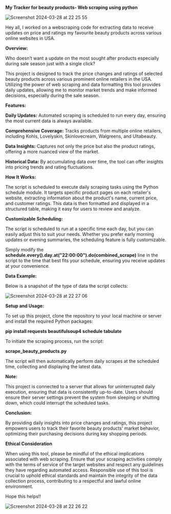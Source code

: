 **My Tracker for beauty products- Web scraping using python**

![Screenshot 2024-03-28 at 22 25 55](https://github.com/kavya2693/Webscraping-with-scheduling/assets/127579722/df6dbfe3-906b-4aef-a483-8183ab249236)

Hey all, I worked on a webscraping code for extracting data to receive updates on price and ratings my favourite beauty products across various online websites in USA.

**Overview:**

Who doesn’t want a update on the most sought after products especially during sale season just with a single click?

This project is designed to track the price changes and ratings of selected beauty products across various prominent online retailers in the USA. Utilizing the power of web scraping and data formatting this tool provides daily updates, allowing me to monitor market trends and make informed decisions, especially during the sale season.

**Features:**

**Daily Updates:** Automated scraping is scheduled to run every day, ensuring the most current data is always available.

**Comprehensive Coverage:** Tracks products from multiple online retailers, including Kohls, Lovelyskin, Skinlovecream, Walgreens, and Ultabeauty.

**Data Insights:** Captures not only the price but also the product ratings, offering a more nuanced view of the market.

**Historical Data:** By accumulating data over time, the tool can offer insights into pricing trends and rating fluctuations.

**How It Works:**

The script is scheduled to execute daily scraping tasks using the Python schedule module. It targets specific product pages on each retailer's website, extracting information about the product's name, current price, and customer ratings. This data is then formatted and displayed in a structured table, making it easy for users to review and analyze.

**Customizable Scheduling:**

The script is scheduled to run at a specific time each day, but you can easily adjust this to suit your needs. Whether you prefer early morning updates or evening summaries, the scheduling feature is fully customizable.

Simply modify the **schedule.every().day.at("22:00:00").do(combined_scrape)** line in the script to the time that best fits your schedule, ensuring you receive updates at your convenience.

**Data Example:**

Below is a snapshot of the type of data the script collects:

![Screenshot 2024-03-28 at 22 27 06](https://github.com/kavya2693/Webscraping-with-scheduling/assets/127579722/8a13e19c-162a-41ed-9387-e46e17cafa25)

**Setup and Usage:**

To set up this project, clone the repository to your local machine or server and install the required Python packages:

**pip install requests beautifulsoup4 schedule tabulate**

To initiate the scraping process, run the script:

**scrape_beauty_products.py**

The script will then automatically perform daily scrapes at the scheduled time, collecting and displaying the latest data.

**Note:**

This project is connected to a server that allows for uninterrupted daily execution, ensuring that data is consistently up-to-date. Users should ensure their server settings prevent the system from sleeping or shutting down, which could interrupt the scheduled tasks.

**Conclusion:**

By providing daily insights into price changes and ratings, this project empowers users to track their favorite beauty products' market behavior, optimizing their purchasing decisions during key shopping periods.

**Ethical Consideration**

When using this tool, please be mindful of the ethical implications associated with web scraping. Ensure that your scraping activities comply with the terms of service of the target websites and respect any guidelines they have regarding automated access. Responsible use of this tool is crucial to uphold ethical standards and maintain the integrity of the data collection process, contributing to a respectful and lawful online environment.

Hope this helps!!

![Screenshot 2024-03-28 at 22 26 22](https://github.com/kavya2693/Webscraping-with-scheduling/assets/127579722/22c78ddd-2193-4ae4-946b-e58d628b1b73)


